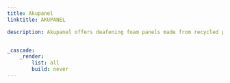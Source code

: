 ```yaml
---
title: Akupanel
linktitle: AKUPANEL

description: Akupanel offers deafening foam panels made from recycled plastics and wood from sustainable forests.


_cascade:
    _render:
        list: all
        build: never
---
```

